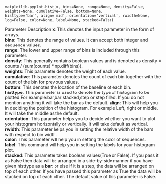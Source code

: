 
```
matplotlib.pyplot.hist(x, bins=None, range=None, density=False, weights=None, cumulative=False, bottom=None,  
histtype=’bar’, align=’mid’, orientation=’vertical’, rwidth=None, log=False, color=None, label=None, stacked=False)
```

Parameter	Description
**x**:	This denotes the input parameter in the form of arrays.  
**bins**:	This denotes the range of values. It can accept both integer and sequence values.  
**range**:	The lower and upper range of bins is included through this parameter.  
**density**:	This generally contains boolean values and is denoted as density = counts / (sum(counts) * np.diff(bins)).  
**weights**:	This parameter denotes the weight of each value.  
**cumulative**:	This parameter denotes the count of each bin together with the count of the bin for previous values.  
**bottom**:	This denotes the location of the baseline of each bin.  
**histtype**:	This parameter is used to denote the type of histogram to be plotted.For example:bar,bar stacked,step or step filled. If you do not mention anything it will take the bar as the default.
**align**:	This will help you in deciding the position of the histogram. For example Left, right or middle. It will take the middle as the default.  
**orientation**:	This parameter helps you to decide whether you want to plot your histogram horizontally or vertically. It will take default as vertical.  
**rwidth**:	This parameter helps you in setting the relative width of the bars with respect to bin width.  
**color**:	This parameter will help you in setting the color of sequences.  
**label**:	This command will help you in setting the labels for your histogram plot.  
**stacked**:	This parameter takes boolean values(True or False). If you pass it as False then data will be arranged in a side-by-side manner if you have given histtype as a 
**bar**: or else if it is a step, the data will be arranged on top of each other. If you have passed this parameter as True the data will be stacked on top of each other. The default value of this parameter is False.  
